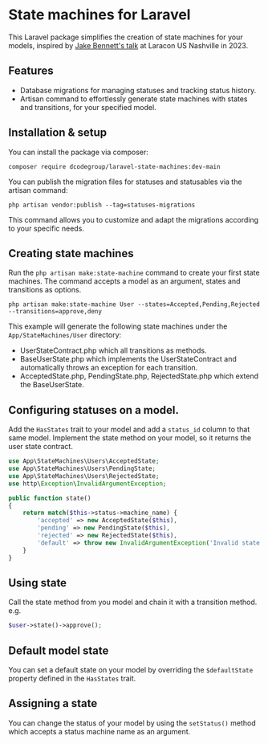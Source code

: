 # State machines for Laravel

This Laravel package simplifies the creation of state machines for your models,
inspired by [Jake Bennett's talk](https://www.youtube.com/watch?v=1A1xFtlDyzU) 
at Laracon US Nashville in 2023.

## Features
* Database migrations for managing statuses and tracking status history.
* Artisan command to effortlessly generate state machines with states and transitions, for your specified model.

## Installation & setup

You can install the package via composer:

```
composer require dcodegroup/laravel-state-machines:dev-main
```

You can publish the migration files for statuses and statusables via the artisan command:

```
php artisan vendor:publish --tag=statuses-migrations
```
This command allows you to customize and adapt the migrations according to your specific needs.

## Creating state machines

Run the `php artisan make:state-machine` command to create your first state machines. 
The command accepts a model as an argument, states and transitions as options.

```
php artisan make:state-machine User --states=Accepted,Pending,Rejected --transitions=approve,deny
```

This example will generate the following state machines under the `App/StateMachines/User` directory:
* UserStateContract.php which all transitions as methods.
* BaseUserState.php which implements the UserStateContract and automatically throws an exception for each transition.
* AcceptedState.php, PendingState.php, RejectedState.php which extend the BaseUserState.

## Configuring statuses on a model.

Add the `HasStates` trait to your model and add a `status_id` column to that same model.
Implement the state method on your model, so it returns the user state contract.

```php
use App\StateMachines\Users\AcceptedState;
use App\StateMachines\Users\PendingState;
use App\StateMachines\Users\RejectedState;
use http\Exception\InvalidArgumentException;

public function state()
{
    return match($this->status->machine_name) {
        'accepted' => new AcceptedState($this),
        'pending' => new PendingState($this),
        'rejected' => new RejectedState($this),
        'default' => throw new InvalidArgumentException('Invalid state'),
    }
}
```

## Using state

Call the state method from you model and chain it with a transition method. e.g.

```php
$user->state()->approve();
```

## Default model state

You can set a default state on your model by overriding the `$defaultState` property defined in the `HasStates` trait.

## Assigning a state

You can change the status of your model by using the `setStatus()` method which accepts a status machine name as an argument.